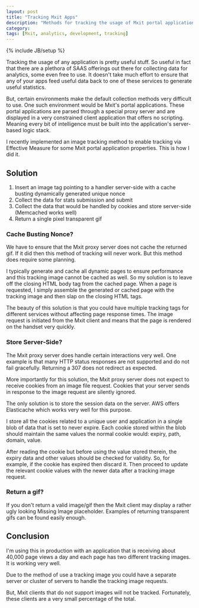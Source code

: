```yaml
---
layout: post
title: "Tracking Mxit Apps"
description: "Methods for tracking the usage of Mxit portal applications"
category: 
tags: [Mxit, analytics, development, tracking]
---
```

{% include JB/setup %}

Tracking the usage of any application is pretty useful stuff. So useful in fact that there are a plethora of SAAS offerings out there for collecting data for analytics, some even free to use. It doesn't take much effort to ensure that any of your apps feed useful data back to one of these services to generate useful statistics.

But, certain environments make the default collection methods very difficult to use. One such environment would be Mxit's portal applications. These portal applications are parsed through a special proxy server and are displayed in a very constrained client application that offers no scripting. Meaning every bit of intelligence must be built into the application's server-based logic stack.

I recently implemented an image tracking method to enable tracking via Effective Measure for some Mxit portal application properties. This is how I did it.

<!--more-->

## Solution

1. Insert an image tag pointing to a handler server-side with a cache busting dynamically generated unique nonce
2. Collect the data for stats submission and submit
3. Collect the data that would be handled by cookies and store server-side (Memcached works well)
4. Return a single pixel transparent gif

### Cache Busting Nonce?

We have to ensure that the Mxit proxy server does not cache the returned gif. If it did then this method of tracking will never work. But this method does require some planning.

I typically generate and cache all dynamic pages to ensure performance and this tracking image cannot be cached as well. So my solution is to leave off the closing HTML body tag from the cached page. When a page is requested, I simply assemble the generated or cached page with the tracking image and then slap on the closing HTML tags.

The beauty of this solution is that you could have multiple tracking tags for different services without affecting page response times. The image request is initiated from the Mxit client and means that the page is rendered on the handset very quickly.

### Store Server-Side?

The Mxit proxy server does handle certain interactions very well. One example is that many HTTP status responses are not supported and do not fail gracefully. Returning a 307 does not redirect as expected.

More importantly for this solution, the Mxit proxy server does not expect to receive cookies from an image file request. Cookies that your server sends in response to the image request are silently ignored.

The only solution is to store the session data on the server. AWS offers Elasticache which works very well for this purpose.

I store all the cookies related to a unique user and application in a single blob of data that is set to never expire. Each cookie stored within the blob should maintain the same values the normal cookie would: expiry, path, domain, value. 

After reading the cookie but before using the value stored therein, the expiry data and other values should be checked for validity. So, for example, if the cookie has expired then discard it. Then proceed to update the relevant cookie values with the newer data after a tracking image request.

### Return a gif?

If you don't return a valid image/gif then the Mxit client may display a rather ugly looking Missing Image placeholder. Examples of returning transparent gifs can be found easily enough.

## Conclusion

I'm using this in production with an application that is receiving about 40,000 page views a day and each page has two different tracking images. It is working very well.

Due to the method of use a tracking image you could have a separate server or cluster of servers to handle the tracking image requests.

But, Mxit clients that do not support images will not be tracked. Fortunately, these clients are a very small percentage of the total.
